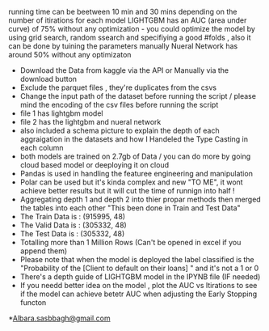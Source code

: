 running time can be beetween 10 min and 30 mins depending on the number of itirations for each model 
LIGHTGBM has an AUC (area under curve) of 75% without any optimization - you could optimize the model by using grid search, random ssearch and specifiying a good #folds , also it can be done by tuining the parameters manually 
Nueral Network has around 50% without any optimizaton 

- Download the Data from kaggle via the API or Manually via the download button
- Exclude the parquet files , they're duplicates from the csvs 
- Change the input path of the dataset before running the script / please mind the encoding of the csv files before running the script
- file 1 has lightgbm model
- file 2 has the lightgbm and nueral network
- also included a schema picture to explain the depth of each aggraigation in the datasets and how I Handeled the Type Casting in each column 
- both models are trained on 2.7gb of Data / you can do more by going cloud based model or deeploying it on cloud
- Pandas is used in handling the featuree engineering and manipulation
- Polar can be used but it's kinda complex and new "TO ME", it wont achieve better results but it will cut the time of runnign into half !
- Aggregating depth 1 and depth 2 into thier propar methods then merged the tables into each other "This been done in Train and Test Data"
- The Train Data is : (915995, 48) 
- The Valid Data is : (305332, 48)
- The Test Data is : (305332, 48)
- Totalling more than 1 Million Rows (Can't be opened in excel if you append them)
- Please note that when the model is deployed the label classified is the "Probability of the [Client to default on their loans] " and it's not a 1 or 0
- There's a depth guide of LIGHTGBM model in the IPYNB file (IF needed)
- If you needd better idea on the model , plot the AUC vs Itirations to see if the model can achieve betetr AUC when adjusting the Early Stopping functon 

*Albara.sasbbagh@gmail.com
  
